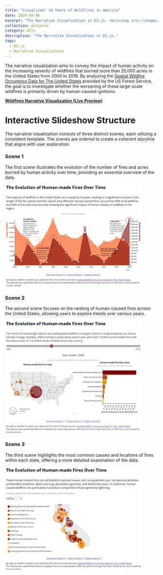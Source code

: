```yaml
---
title: "Visualized: 18 Years of Wildfires in America"
date: 2024-08-06
excerpt: "The Narrative Visualization in D3.js. <br/><img src='/images/D3.png'>"
collection: projects
category: d3js
description: "The Narrative Visualization in D3.js."
tags:
  - D3.js 
  - Narrative Visualization
---
```


The narrative visualization aims to convey the impact of human activity on the increasing severity of wildfires that burned more than 25,000 acres in the United States from 2000 to 2018. By analyzing the [Spatial Wildfire Occurence Data for The United States](https://www.fs.usda.gov/rds/archive/Catalog/RDS-2013-0009.5) provided by the US Forest Service, the goal is to investigate whether the worsening of these large-scale wildfires is primarily driven by human-caused ignitions.

**<a href="https://ranranrunforit.github.io/visualization/scene%200.html">
Wildfires Narrative Visualization (Live Preview)
</a>**


# Interactive Slideshow Structure

The narrative visualization consists of three distinct scenes, each utilizing a consistent template. The scenes are ordered to create a coherent storyline that aligns with user exploration. 

### Scene 1

The first scene illustrates the evolution of the number of fires and acres burned by human activity over time, providing an essential overview of the data. 

<img src="/images/scene 1.png" width="450em">


### Scene 2

The second scene focuses on the ranking of human-caused fires across the United States, allowing users to explore trends over various years. 

<img src="/images/scene 2.png" width="450em">


### Scene 3

The third scene highlights the most common causes and locations of fires within each state, offering a more detailed examination of the data.

<img src="/images/scene 3.png" width="450em">
